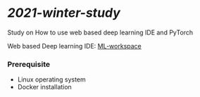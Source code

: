 # *2021-winter-study*
Study on How to use web based deep learning IDE and PyTorch


Web based Deep learning IDE: [ML-workspace](https://github.com/ml-tooling/ml-workspace)


### Prerequisite
- Linux operating system
- Docker installation

